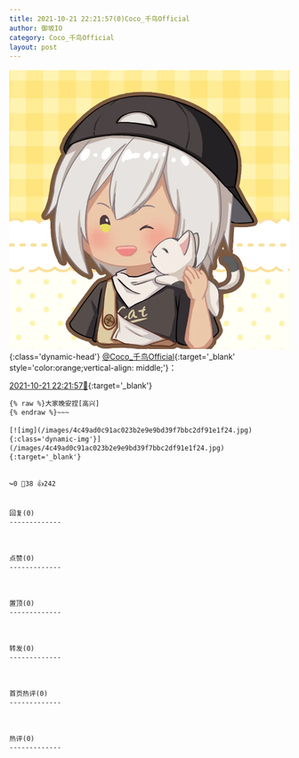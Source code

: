 ```yaml
---
title: 2021-10-21 22:21:57(0)Coco_千鸟Official
author: 御坂IO
category: Coco_千鸟Official
layout: post
---
```


![img](/images/85e485bc0dbd0cde4d15f24d7cffe9704618ad10.jpg){:class='dynamic-head'}
[@Coco_千鸟Official](https://space.bilibili.com/1891728206/dynamic){:target='_blank' style='color:orange;vertical-align: middle;'}：

[2021-10-21 22:21:57🔗](https://t.bilibili.com/584062797182310702){:target='_blank'}

~~~
{% raw %}大家晚安捏[高兴]
{% endraw %}~~~

[![img](/images/4c49ad0c91ac023b2e9e9bd39f7bbc2df91e1f24.jpg){:class='dynamic-img'}](/images/4c49ad0c91ac023b2e9e9bd39f7bbc2df91e1f24.jpg){:target='_blank'}


↪️0 💬38 👍242


回复(0)
-------------



点赞(0)
-------------



置顶(0)
-------------



转发(0)
-------------



首页热评(0)
-------------



热评(0)
-------------




